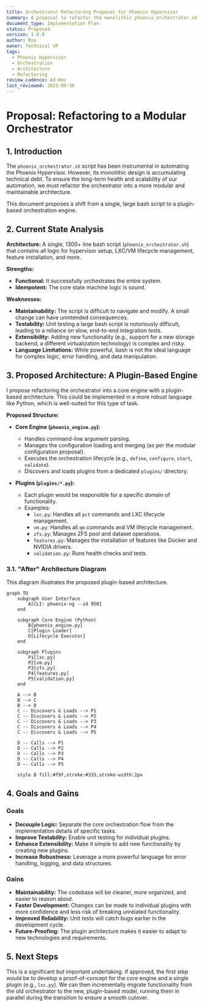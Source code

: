 ```yaml
---
title: Orchestrator Refactoring Proposal for Phoenix Hypervisor
summary: A proposal to refactor the monolithic phoenix_orchestrator.sh script into a modular, plugin-based architecture to improve maintainability, testability, and extensibility.
document_type: Implementation Plan
status: Proposed
version: 1.0.0
author: Roo
owner: Technical VP
tags:
  - Phoenix Hypervisor
  - Orchestration
  - Architecture
  - Refactoring
review_cadence: Ad-Hoc
last_reviewed: 2025-09-30
---
```


# Proposal: Refactoring to a Modular Orchestrator

## 1. Introduction

The `phoenix_orchestrator.sh` script has been instrumental in automating the Phoenix Hypervisor. However, its monolithic design is accumulating technical debt. To ensure the long-term health and scalability of our automation, we must refactor the orchestrator into a more modular and maintainable architecture.

This document proposes a shift from a single, large bash script to a plugin-based orchestration engine.

## 2. Current State Analysis

**Architecture:** A single, 1300+ line bash script (`phoenix_orchestrator.sh`) that contains all logic for hypervisor setup, LXC/VM lifecycle management, feature installation, and more.

**Strengths:**
*   **Functional:** It successfully orchestrates the entire system.
*   **Idempotent:** The core state machine logic is sound.

**Weaknesses:**
*   **Maintainability:** The script is difficult to navigate and modify. A small change can have unintended consequences.
*   **Testability:** Unit testing a large bash script is notoriously difficult, leading to a reliance on slow, end-to-end integration tests.
*   **Extensibility:** Adding new functionality (e.g., support for a new storage backend, a different virtualization technology) is complex and risky.
*   **Language Limitations:** While powerful, bash is not the ideal language for complex logic, error handling, and data manipulation.

## 3. Proposed Architecture: A Plugin-Based Engine

I propose refactoring the orchestrator into a core engine with a plugin-based architecture. This could be implemented in a more robust language like Python, which is well-suited for this type of task.

**Proposed Structure:**

*   **Core Engine (`phoenix_engine.py`):**
    *   Handles command-line argument parsing.
    *   Manages the configuration loading and merging (as per the modular configuration proposal).
    *   Executes the orchestration lifecycle (e.g., `define`, `configure`, `start`, `validate`).
    *   Discovers and loads plugins from a dedicated `plugins/` directory.

*   **Plugins (`plugins/*.py`):**
    *   Each plugin would be responsible for a specific domain of functionality.
    *   Examples:
        *   `lxc.py`: Handles all `pct` commands and LXC lifecycle management.
        *   `vm.py`: Handles all `qm` commands and VM lifecycle management.
        *   `zfs.py`: Manages ZFS pool and dataset operations.
        *   `features.py`: Manages the installation of features like Docker and NVIDIA drivers.
        *   `validation.py`: Runs health checks and tests.

### 3.1. "After" Architecture Diagram

This diagram illustrates the proposed plugin-based architecture.

```mermaid
graph TD
    subgraph User Interface
        A[CLI: phoenix-ng --id 950]
    end

    subgraph Core Engine (Python)
        B[phoenix_engine.py]
        C[Plugin Loader]
        D[Lifecycle Executor]
    end

    subgraph Plugins
        P1[lxc.py]
        P2[vm.py]
        P3[zfs.py]
        P4[features.py]
        P5[validation.py]
    end

    A --> B
    B --> C
    B --> D
    C -- Discovers & Loads --> P1
    C -- Discovers & Loads --> P2
    C -- Discovers & Loads --> P3
    C -- Discovers & Loads --> P4
    C -- Discovers & Loads --> P5
    
    D -- Calls --> P1
    D -- Calls --> P2
    D -- Calls --> P3
    D -- Calls --> P4
    D -- Calls --> P5

    style B fill:#f9f,stroke:#333,stroke-width:2px
```

## 4. Goals and Gains

### Goals

*   **Decouple Logic:** Separate the core orchestration flow from the implementation details of specific tasks.
*   **Improve Testability:** Enable unit testing for individual plugins.
*   **Enhance Extensibility:** Make it simple to add new functionality by creating new plugins.
*   **Increase Robustness:** Leverage a more powerful language for error handling, logging, and data structures.

### Gains

*   **Maintainability:** The codebase will be cleaner, more organized, and easier to reason about.
*   **Faster Development:** Changes can be made to individual plugins with more confidence and less risk of breaking unrelated functionality.
*   **Improved Reliability:** Unit tests will catch bugs earlier in the development cycle.
*   **Future-Proofing:** The plugin architecture makes it easier to adapt to new technologies and requirements.

## 5. Next Steps

This is a significant but important undertaking. If approved, the first step would be to develop a proof-of-concept for the core engine and a single plugin (e.g., `lxc.py`). We can then incrementally migrate functionality from the old orchestrator to the new, plugin-based model, running them in parallel during the transition to ensure a smooth cutover.